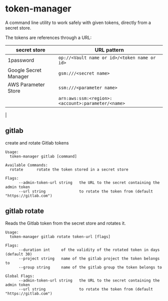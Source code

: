 # token-manager

A command line utility to work safely with given tokens, directly from a secret store.

The tokens are references through a URL:


| secret store          | URL pattern                                       |
|-----------------------|---------------------------------------------------|
| 1password             | `op://<Vault name or id>/<token name or id>`      |
| Google Secret Manager | `gsm:///<secret name>`                            |
| AWS Parameter Store   | `ssm:///<parameter name>`                         |
|                       | `arn:aws:ssm:<region>:<account>:parameter/<name>` |
|

## gitlab
create and rotate Gitlab tokens
```
Usage:
  token-manager gitlab [command]

Available Commands:
  rotate      rotate the token stored in a secret store

Flags:
      --admin-token-url string   the URL to the secret containing the admin token
      --url string               to rotate the token from (default "https://gitlab.com")
```

## gitlab rotate
Reads the Gitlab token from the secret store and rotates it.

```text
Usage:
  token-manager gitlab rotate token-url [flags]

Flags:
      --duration int     of the validity of the rotated token in days (default 30)
      --project string   name of the gitlab project the token belongs to
      --group string     name of the gitlab group the token belongs to

Global Flags:
      --admin-token-url string   the URL to the secret containing the admin token
      --url string               to rotate the token from (default "https://gitlab.com")
```